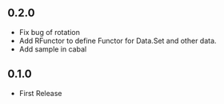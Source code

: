## 0.2.0

* Fix bug of rotation
* Add RFunctor to define Functor for Data.Set and other data.
* Add sample in cabal

## 0.1.0

* First Release
